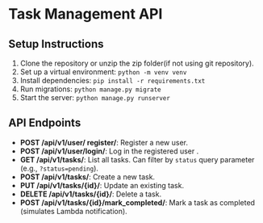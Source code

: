 # Task Management API

## Setup Instructions

1. Clone the repository or unzip the zip folder(if not using git repository).
2. Set up a virtual environment: `python -m venv venv`
3. Install dependencies: `pip install -r requirements.txt`
4. Run migrations: `python manage.py migrate`
5. Start the server: `python manage.py runserver`

## API Endpoints

- **POST /api/v1/user/ register/**: Register a new user.
- **POST /api/v1/user/login/**: Log in the registered user .
- **GET /api/v1/tasks/**: List all tasks. Can filter by `status` query parameter (e.g., `?status=pending`).
- **POST /api/v1/tasks/**: Create a new task.
- **PUT /api/v1/tasks/{id}/**: Update an existing task.
- **DELETE /api/v1/tasks/{id}/**: Delete a task.
- **POST /api/v1/tasks/{id}/mark_completed/**: Mark a task as completed (simulates Lambda notification).
